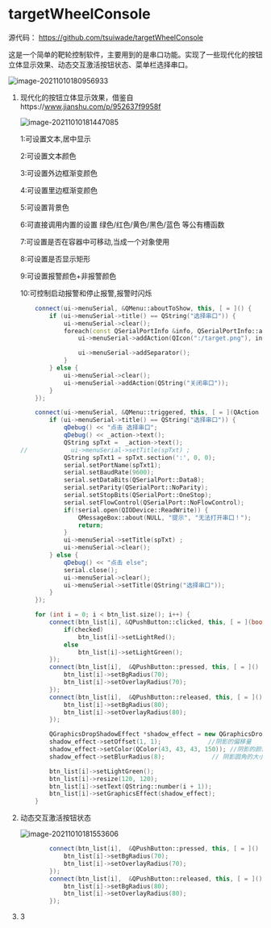 # targetWheelConsole



源代码： https://github.com/tsuiwade/targetWheelConsole

这是一个简单的靶轮控制软件，主要用到的是串口功能。实现了一些现代化的按钮立体显示效果、动态交互激活按钮状态、菜单栏选择串口。

![image-20211010180956933](https://gitee.com/tsuiwade/images/raw/master/image-20211010180956933.png)

1. 现代化的按钮立体显示效果，借鉴自https://www.jianshu.com/p/952637f9958f

   ![image-20211010181447085](https://gitee.com/tsuiwade/images/raw/master/image-20211010181447085.png)

   1:可设置文本,居中显示

   2:可设置文本颜色

   3:可设置外边框渐变颜色

   4:可设置里边框渐变颜色

   5:可设置背景色

   6:可直接调用内置的设置 绿色/红色/黄色/黑色/蓝色 等公有槽函数

   7:可设置是否在容器中可移动,当成一个对象使用

   8:可设置是否显示矩形

   9:可设置报警颜色+非报警颜色

   10:可控制启动报警和停止报警,报警时闪烁

   

   ```c++
       connect(ui->menuSerial, &QMenu::aboutToShow, this, [ = ]() {
           if (ui->menuSerial->title() == QString("选择串口")) {
               ui->menuSerial->clear();
               foreach(const QSerialPortInfo &info, QSerialPortInfo::availablePorts()) {
                   ui->menuSerial->addAction(QIcon(":/target.png"), info.portName() + ": " + info.description());
   
                   ui->menuSerial->addSeparator();
               }
           } else {
               ui->menuSerial->clear();
               ui->menuSerial->addAction(QString("关闭串口"));
           }
       });
   
       connect(ui->menuSerial, &QMenu::triggered, this, [ = ](QAction * _action) {
           if (ui->menuSerial->title() == QString("选择串口")) {
               qDebug() << "点击 选择串口";
               qDebug() << _action->text();
               QString spTxt =  _action->text();
   //            ui->menuSerial->setTitle(spTxt) ;
               QString spTxt1 = spTxt.section(':', 0, 0);
               serial.setPortName(spTxt1);
               serial.setBaudRate(9600);
               serial.setDataBits(QSerialPort::Data8);
               serial.setParity(QSerialPort::NoParity);
               serial.setStopBits(QSerialPort::OneStop);
               serial.setFlowControl(QSerialPort::NoFlowControl);
               if(!serial.open(QIODevice::ReadWrite)) {
                   QMessageBox::about(NULL, "提示", "无法打开串口！");
                   return;
               }
               ui->menuSerial->setTitle(spTxt) ;
               ui->menuSerial->clear();
           } else {
               qDebug() << "点击 else";
               serial.close();
               ui->menuSerial->clear();
               ui->menuSerial->setTitle(QString("选择串口"));
           }
       });
   ```

   

   ```c++
       for (int i = 0; i < btn_list.size(); i++) {
           connect(btn_list[i], &QPushButton::clicked, this, [ = ](bool checked) {
               if(checked)
                   btn_list[i]->setLightRed();
               else
                   btn_list[i]->setLightGreen();
           });
           connect(btn_list[i],  &QPushButton::pressed, this, [ = ]() {
               btn_list[i]->setBgRadius(70);
               btn_list[i]->setOverlayRadius(70);
           });
           connect(btn_list[i],  &QPushButton::released, this, [ = ]() {
               btn_list[i]->setBgRadius(80);
               btn_list[i]->setOverlayRadius(80);
           });
   
           QGraphicsDropShadowEffect *shadow_effect = new QGraphicsDropShadowEffect(this);
           shadow_effect->setOffset(1, 1);             //阴影的偏移量
           shadow_effect->setColor(QColor(43, 43, 43, 150)); //阴影的颜色
           shadow_effect->setBlurRadius(8);             // 阴影圆角的大小
   
           btn_list[i]->setLightGreen();
           btn_list[i]->resize(120, 120);
           btn_list[i]->setText(QString::number(i + 1));
           btn_list[i]->setGraphicsEffect(shadow_effect);
       }
   ```

   

   

   

2. 动态交互激活按钮状态

   ![image-20211010181553606](https://gitee.com/tsuiwade/images/raw/master/image-20211010181553606.png)

   ```c++
           connect(btn_list[i],  &QPushButton::pressed, this, [ = ]() {
               btn_list[i]->setBgRadius(70);
               btn_list[i]->setOverlayRadius(70);
           });
           connect(btn_list[i],  &QPushButton::released, this, [ = ]() {
               btn_list[i]->setBgRadius(80);
               btn_list[i]->setOverlayRadius(80);
           });
   ```

   

   

   

3. 3

   

   

   

